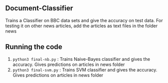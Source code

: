 ## Document-Classifier
Trains a Classifier on BBC data sets and give the accuracy on test data. For testing it on other news articles, add the articles as text files in the folder news

## Running the code
1. `python3 final-nb.py` : Trains Naive-Bayes classifier and gives the accuracy. Gives predictions on articles in news folder
2. `python3 final-svm.py` : Trains SVM classifier and gives the accuracy. Gives predictions on articles in news folder
